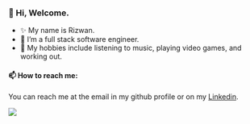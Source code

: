 ### 👋 Hi, Welcome.
- ✨ My name is Rizwan.
- 🌱 I’m a full stack software engineer.
- 🌠 My hobbies include listening to music, playing video games, and working out.

#### 📫 How to reach me:
You can reach me at the email in my github profile or on my [Linkedin](https://www.linkedin.com/in/muhammad-rizwan-3886511b9/).

<a href="https://github.com/xRizwan/xRizwan">
  <img align="center" src="https://github-readme-stats.vercel.app/api/top-langs/?username=xRizwan&hide=ShaderLab,html,CSS&title_color=ffffff&text_color=c9cacc&icon_color=2bbc8a&bg_color=1d1f21&langs_count=5" />
</a>
